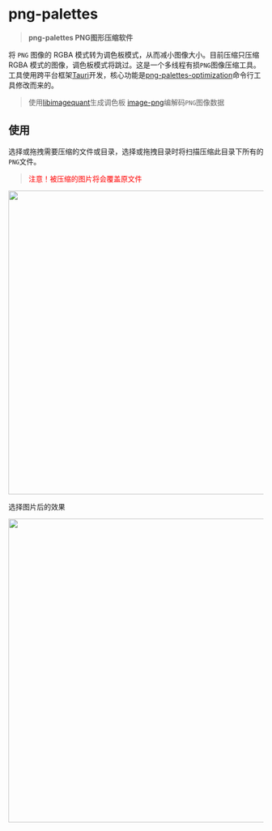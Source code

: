 # png-palettes
> **png-palettes PNG图形压缩软件**

将 `PNG` 图像的 RGBA 模式转为调色板模式，从而减小图像大小。目前压缩只压缩 RGBA 模式的图像，调色板模式将跳过。这是一个多线程有损`PNG`图像压缩工具。
工具使用跨平台框架[Tauri](https://tauri.app)开发，核心功能是[png-palettes-optimization](https://github.com/cct124/png-palettes-optimization)命令行工具修改而来的。

> 使用[libimagequant](https://github.com/ImageOptim/libimagequant)生成调色板
> [image-png](https://github.com/image-rs/image-png)编解码`PNG`图像数据

## 使用

选择或拖拽需要压缩的文件或目录，选择或拖拽目录时将扫描压缩此目录下所有的`PNG`文件。
> <span style="color: red">注意！被压缩的图片将会覆盖原文件</span>

<img width="600" src="https://github.com/cct124/png-palettes/assets/47600522/e444d797-8d60-483a-a710-5918915366c1" />

选择图片后的效果

<img width="600" src="https://github.com/cct124/png-palettes/assets/47600522/46aadb7f-943e-4e76-ba55-519977a5c508" />
